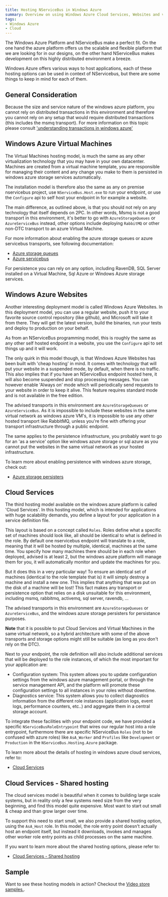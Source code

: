 ```yaml
---
title: Hosting NServiceBus in Windows Azure
summary: Overview on using Windows Azure Cloud Services, Websites and virtual machines to host NServiceBus, with links to detailed articles
tags: 
- Windows Azure
- Cloud
---
```


The Windows Azure Platform and NServiceBus make a perfect fit. On the one hand the azure platform offers us the scalable and flexible platform that we are looking for in our designs, on the other hand NServiceBus makes development on this highly distributed environment a breeze.

Windows Azure offers various ways to host applications, each of these hosting options can be used in context of NServicebus, but there are some things to keep in mind for each of them.

General Consideration
-----------------

Because the size and service nature of the windows azure platform, you cannot rely on distributed transactions in this environment and therefore you cannot rely on any setup that would require distributed transactions (this includes the msmq transport). For more information on this topic please consult ['understanding transactions in windows azure'](/nservicebus/understanding-transactions-in-windows-azure)

Windows Azure Virtual Machines
-----------------

The Virtual Machines hosting model, is much the same as any other virtualization technology that you may have in your own datacenter. Machines are created from a virtual machine template, you are responsible for managing their content and any change you make to them is persisted in windows azure storage services automatically.

The installation model is therefore also the same as any on premise nservicebus project, use `NServiceBus.Host.exe` to run your endpoint, or use the `Configure` api to self host your endpoint in for example a website.

The main difference, as outlined above, is that you should not rely on any technology that itself depends on 2PC. In other words, Msmq is not a good transport in this environment, it's better to go with `AzureStorageQueues` or `AzureServiceBus` instead, other options include deploying `RabbitMQ` or other non-DTC transport to an azure Virtual Machine.

For more information about enabling the azure storage queues or azure servicebus transports, see following documentation:

* [Azure storage queues](/nservicebus/using-azure-storage-queues-as-transport-in-nservicebus)
* [Azure servicebus](/nservicebus/using-azure-servicebus-as-transport-in-nservicebus)

For persistence you can rely on any option, including RavenDB, SQL Server installed on a Virtual Machine, Sql Azure or Windows Azure storage services.


Windows Azure Websites
-----------------

Another interesting deployment model is called Windows Azure Websites. In this deployment model, you can use a regular website, push it to your favorite source control repository (like github), and Microsoft will take it from there. They will get the latest version, build the binaries, run your tests and deploy to production on your behalf.

As from an NServiceBus programming model, this is roughly the same as any other self hosted endpoint in a website, you use the `Configure` api to set things up and it will work.

The only quirk in this model though, is that Windows Azure Websites has been built with 'cheap hosting' in mind. It comes with technology that will put your website in a suspended mode, by default, when there is no traffic. This also implies that if you have an NServiceBus endpoint hosted here, it will also become suspended and stop processing messages. You can however enable 'Always on' mode which will periodically send requests to your website in order to keep it alive. This feature requires standard mode and is not available in the free edition. 

The advised transports in this environment are `AzureStorageQueues` or `AzureServiceBus`. As it is impossible to include these websites in the same virtual network as windows azure VM's, it is impossible to use any other hosted transport like RabbitMQ, unless you're fine with offering your transport infrastructure through a public endpoint.

The same applies to the persistence infrastructure, you probably want to go for an 'as a service' option like windows azure storage or sql azure as you cannot put the websites in the same virtual network as your hosted infrastructure.

To learn more about enabling persistence with windows azure storage, check out:

* [Azure storage persisters](/nservicebus/using-azure-storage-persistence-in-nservicebus)


Cloud Services 
-----------------

The third hosting model available on the windows azure platform is called 'Cloud Services'. In this hosting model, which is intended for applications with huge scalability demands, you define a layout for your application in a service definition file. 

This layout is based on a concept called `Roles`. Roles define what a specific set of machines should look like, all should be identical to what is defined in the role. By default one nservicebus endpoint will translate to a role, meaning that it will be hosted by multiple, identical, machines at the same time. You specify how many machines there should be in each role when deployed, advised is at least 2, but the windows azure platform will manage them for you, it will automatically monitor and update the machines for you.

But it does this in a very particular way! To ensure an identical set of machines (identical to the role template that is) it will simply destroy a machine and install a new one. This implies that anything that was put on the disk of a machine will be lost! This fact makes any transport or persistence option that relies on a disk unsuitable for this environment, including msmq, rabbitmq, activemq, sql server, ravendb, ...

The advised transports in this environment are `AzureStorageQueues` or `AzureServiceBus`, and the windows azure storage persisters for persistance purposes.

**Note** that it is possible to put Cloud Services and Virtual Machines in the same virtual network, so a hybrid architecture with some of the above transports and storage options might still be suitable (as long as you don't rely on the DTC).

Next to your endpoint, the role definition will also include additional services that will be deployed to the role instances, of which the most important for your application are:

* Configuration system: This system allows you to update configuration settings from the windows azure management portal, or through the service management API, and the platform will promote these configuration settings to all instances in your roles without downtime.
* Diagnostics service: This system allows you to collect diagnostics information from the different role instances (application logs, event logs, performance counters, etc..) and aggregate them in a central storage account.

To integrate these facilities with your endpoint code, we have provided a specific `NServiceBusRoleEntrypoint` that wires our regular host into a role entrypoint, furthermore there are specific NServiceBus `Roles` (not to be confused with azure roles) like `AsA_Worker` and `Profiles` like `Development` or `Production` in the `NServiceBus.Hosting.Azure` package.

To learn more about the details of hosting in windows azure cloud services, refer to:

* [Cloud Services](/nservicebus/hosting-nservicebus-in-windows-azure-cloud-services)


Cloud Services - Shared hosting
-----------------

The cloud services model is beautiful when it comes to building large scale systems, but in reality only a few systems need size from the very beginning, and find this model quite expensive. Most want to start out small & cheap and than grow larger over time. 

To support this need to start small, we also provide a shared hosting option, using the `AsA_Host` role. In this model, the role entry point doesn't actually host an endpoint itself, but instead it downloads, invokes and manages other worker role entry points as child processes on the same machine.

If you want to learn more about the shared hosting options, please refer to:

* [Cloud Services - Shared hosting](/nservicebus/shared-hosting-nservicebus-in-windows-azure-cloud-services)


Sample
------

Want to see these hosting models in action? Checkout the [Video store samples.](https://github.com/Particular/NServiceBus.Azure.Samples/tree/master/).
